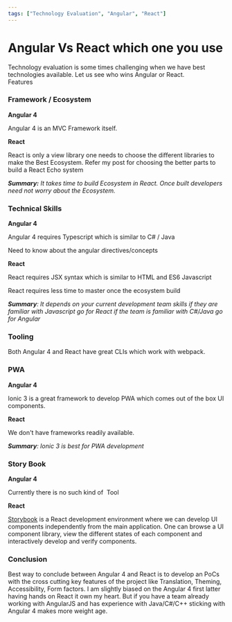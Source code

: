 ```yaml
---
tags: ["Technology Evaluation", "Angular", "React"]
---
```


# Angular Vs React which one you use

<!--markdownlint-disable MD013 MD029 MD036 MD024 MD033 MD040 MD042 MD001 MD051 MD025 MD052-->

Technology evaluation is some times challenging when we have best technologies available. Let us see who wins Angular or React.  
Features  

### Framework / Ecosystem

**Angular 4**

Angular 4 is an MVC Framework itself.

**React**

React is only a view library one needs to choose the different libraries to make the Best Ecosystem. Refer my post for choosing the better parts to build a React Echo system

_**Summary:** It takes time to build Ecosystem in React. Once built developers need not worry about the Ecosystem._  
<!-- truncate -->
### Technical Skills

**Angular 4**

Angular 4 requires Typescript which is similar to C# / Java

Need to know about the angular directives/concepts

**React**

React requires JSX syntax which is similar to HTML and ES6 Javascript

React requires less time to master once the ecosystem build

_**Summary**: It depends on your current development team skills if they are familiar with Javascript go for React if the team is familiar with C#/Java go for Angular_  

### Tooling

Both Angular 4 and React have great CLIs which work with webpack.  
  
### PWA

**Angular 4**

Ionic 3 is a great framework to develop PWA which comes out of the box UI components.

**React**

We don't have frameworks readily available.

_**Summary**: Ionic 3 is best for PWA development_

### Story Book

**Angular 4**

Currently there is no such kind of  Tool

**React**

[Storybook](https://github.com/storybooks/storybook) is a React development environment where we can develop UI components independently from the main application. One can browse a UI component library, view the different states of each component and interactively develop and verify components.

### Conclusion

Best way to conclude between Angular 4 and React is to develop an PoCs with the cross cutting key features of the project like Translation, Theming, Accessibility, Form factors. I am slightly biased on the Angular 4 first latter having hands on React it own my heart. But if you have a team already working with AngularJS and has experience with Java/C#/C++ sticking with Angular 4 makes more weight age.
